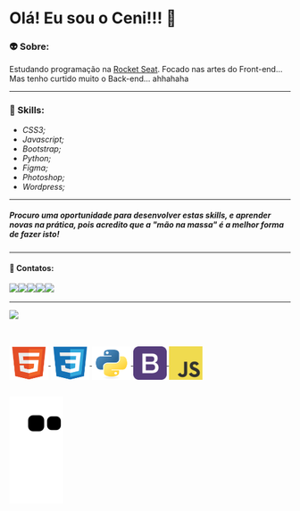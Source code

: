 

 # Olá! Eu sou o Ceni!!! 🚀


### 👽️ Sobre:
Estudando programação na [Rocket Seat](https://www.rocketseat.com.br/).
Focado nas artes do Front-end...
Mas tenho curtido muito o Back-end... ahhahaha

------------

### 👷 Skills:
-   *CSS3;*
-   *Javascript;*
-   *Bootstrap;*
-  *Python;*
-   *Figma;*
- 	*Photoshop;*
-	*Wordpress;*


------------


#####  Procuro uma oportunidade para desenvolver estas skills, e aprender novas na prática, pois acredito que a "mão na massa" é a melhor forma de fazer isto!


------------

#### 💬 Contatos:
 <a href="https://instagram.com/dev_ceni" target="_blank"><img src="https://img.shields.io/badge/-Instagram-%23E4405F?style=for-the-badge&logo=instagram&logoColor=white" target="_blank"></a><a href="https://discord.gg/Ceni#9166" target="_blank"><img src="https://img.shields.io/badge/Discord-7289DA?style=for-the-badge&logo=discord&logoColor=white" target="_blank"></a><a href = "mailto:mateus.ceni@gmail.com"><img src="https://img.shields.io/badge/-Gmail-%23333?style=for-the-badge&logo=gmail&logoColor=white" target="_blank"></a><a href="https://www.linkedin.com/in/mateus-ceni-9a362a226/" target="_blank"><img src="https://img.shields.io/badge/-LinkedIn-%230077B5?style=for-the-badge&logo=linkedin&logoColor=white" target="_blank"></a><a href="https://gitlab.com/Ceni82" target="_blank"><img src="https://img.shields.io/badge/-Gitlab-%ff4500?style=for-the-badge&logo=gitlab&logoColor=white" target="_blank"></a>


------------

<div align="left">
  <a href="https://github.com/Ceni82">
  <img height="180em" src="https://github-readme-stats.vercel.app/api?username=Ceni82&show_icons=true&theme=merko&include_all_commits=true&count_private=true"/>

 ##
    
</div>
  <div style="display: inline_block"><br>
  <img align="center" alt="HTML" height="60" width="70" src="https://raw.githubusercontent.com/devicons/devicon/master/icons/html5/html5-original.svg">
  <img align="center" alt="CSS" height="60" width="70" src="https://raw.githubusercontent.com/devicons/devicon/master/icons/css3/css3-original.svg">
  <img align="center" alt="Python" height="60" width="70" src="https://raw.githubusercontent.com/devicons/devicon/master/icons/python/python-original.svg">
  <img align="center" alt="Bootstrap" height="60" width="60" src="https://raw.githubusercontent.com/github/explore/80688e429a7d4ef2fca1e82350fe8e3517d3494d/topics/bootstrap/bootstrap.png">
   <img align="center" alt="JavaScript" height="60" width="60" padding-left="25px" src="https://raw.githubusercontent.com/github/explore/80688e429a7d4ef2fca1e82350fe8e3517d3494d/topics/javascript/javascript.png">
</div>

  
  ##
  
<div> 

  ![Snake animation](https://github.com/Ceni82/Ceni82/blob/output/github-contribution-grid-snake.svg)
 
  </div>
